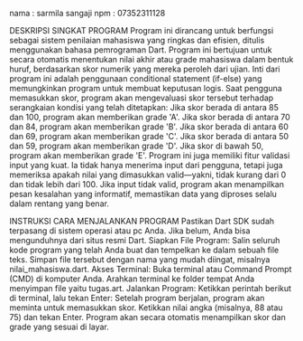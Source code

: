 nama : sarmila sangaji
npm : 07352311128

DESKRIPSI SINGKAT PROGRAM
  Program ini dirancang untuk berfungsi sebagai sistem penilaian mahasiswa yang ringkas dan efisien, ditulis menggunakan bahasa pemrograman Dart. Program ini bertujuan untuk secara otomatis menentukan nilai akhir atau grade mahasiswa dalam bentuk huruf, berdasarkan skor numerik yang mereka peroleh dari ujian. Inti dari program ini adalah penggunaan conditional statement (if-else) yang memungkinkan program untuk membuat keputusan logis. Saat pengguna memasukkan skor, program akan mengevaluasi skor tersebut terhadap serangkaian kondisi yang telah ditetapkan:
Jika skor berada di antara 85 dan 100, program akan memberikan grade 'A'.
Jika skor berada di antara 70 dan 84, program akan memberikan grade 'B'.
Jika skor berada di antara 60 dan 69, program akan memberikan grade 'C'.
Jika skor berada di antara 50 dan 59, program akan memberikan grade 'D'.
Jika skor di bawah 50, program akan memberikan grade 'E'.
Program ini juga memiliki fitur validasi input yang kuat. Ia tidak hanya menerima input dari pengguna, tetapi juga memeriksa apakah nilai yang dimasukkan valid—yakni, tidak kurang dari 0 dan tidak lebih dari 100. Jika input tidak valid, program akan menampilkan pesan kesalahan yang informatif, memastikan data yang diproses selalu dalam rentang yang benar.

INSTRUKSI CARA MENJALANKAN PROGRAM
Pastikan Dart SDK sudah terpasang di sistem operasi atau pc Anda. Jika belum, Anda bisa mengunduhnya dari situs resmi Dart.
Siapkan File Program: Salin seluruh kode program yang telah Anda buat dan tempelkan ke dalam sebuah file teks. Simpan file tersebut dengan nama yang mudah diingat, misalnya nilai_mahasiswa.dart.
Akses Terminal: Buka terminal atau Command Prompt (CMD) di komputer Anda. Arahkan terminal ke folder tempat Anda menyimpan file yaitu tugas.art.
Jalankan Program: Ketikkan perintah berikut di terminal, lalu tekan Enter:
Setelah program berjalan, program akan meminta untuk memasukkan skor. Ketikkan nilai angka (misalnya, 88 atau 75) dan tekan Enter. Program akan secara otomatis menampilkan skor dan grade yang sesuai di layar.
